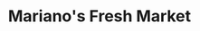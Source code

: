 ---
title: "Mariano's Fresh Market"
url: /chicago/marianos-fresh-market-south-clark-street/
shop: supermarket
---